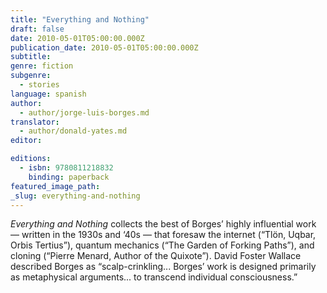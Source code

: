 ```yaml
---
title: "Everything and Nothing"
draft: false
date: 2010-05-01T05:00:00.000Z
publication_date: 2010-05-01T05:00:00.000Z
subtitle:
genre: fiction
subgenre:
  - stories
language: spanish
author:
  - author/jorge-luis-borges.md
translator:
  - author/donald-yates.md
editor:

editions:
  - isbn: 9780811218832
    binding: paperback
featured_image_path:
_slug: everything-and-nothing
---
```


_Everything and Nothing_ collects the best of Borges’ highly influential work — written in the 1930s and ‘40s — that foresaw the internet (“Tlön, Uqbar, Orbis Tertius”), quantum mechanics (“The Garden of Forking Paths”), and cloning (“Pierre Menard, Author of the Quixote”). David Foster Wallace described Borges as “scalp-crinkling... Borges’ work is designed primarily as metaphysical arguments... to transcend individual consciousness.”

